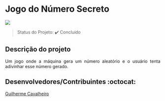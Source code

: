 <h1>Jogo do Número Secreto</h1> 

<p>
   <img src="http://img.shields.io/static/v1?label=STATUS&message=CONCLUIDO&color=GREEN&style=for-the-badge"/>
</p>

> Status do Projeto: :heavy_check_mark: Concluído

## Descrição do projeto 

<p align="justify">
  Um jogo onde a máquina gera um número aleatório e o usuário tenta adivinhar esse número gerado.
</p>

## Desenvolvedores/Contribuintes :octocat:

[Guilherme Cavalheiro](https://github.com/guilbolinho) 
